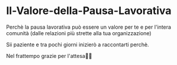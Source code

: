 # Il-Valore-della-Pausa-Lavorativa
Perchè la pausa lavorativa può essere un valore per te e per l'intera comunità (dalle relazioni più strette alla tua organizzazione)

Sii paziente e tra pochi giorni inizierò a raccontarti perchè. 

Nel frattempo grazie per l'attesa🙏🏼
